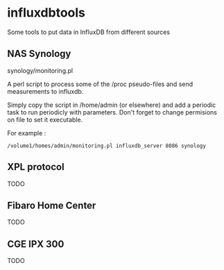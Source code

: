 # influxdbtools

Some tools to put data in InfluxDB from different sources

## NAS Synology

synology/monitoring.pl

A perl script to process some of the /proc pseudo-files and send measurements to influxdb.

Simply copy the script in /home/admin (or elsewhere) and add a periodic task to run periodicly with parameters. Don't forget to change permisions on file to set it executable.

For example :
```
/volume1/homes/admin/monitoring.pl influxdb_server 8086 synology
```

## XPL protocol

TODO

## Fibaro Home Center

TODO

## CGE IPX 300

TODO
